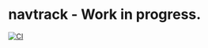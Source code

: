 # navtrack - Work in progress.
[![CI](https://github.com/navtrack/navtrack/workflows/CI/badge.svg)](https://github.com/navtrack/navtrack/actions)